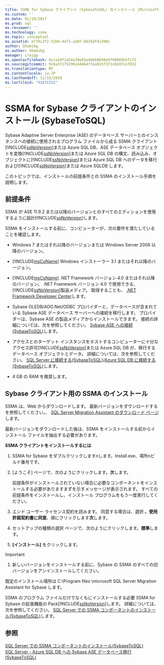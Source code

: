 ```yaml
---
title: SSMA for Sybase クライアント (SybaseToSQL) のインストール |Microsoft Docs
ms.custom: ''
ms.date: 01/19/2017
ms.prod: sql
ms.reviewer: ''
ms.technology: ssma
ms.topic: conceptual
ms.assetid: e770c2f2-52b9-4471-a207-0d35df41399c
author: Shamikg
ms.author: Shamikg
manager: craigg
ms.openlocfilehash: 6cca10f2a54a70e91e46bb8b98e9799885b5f175
ms.sourcegitcommit: 9c6a37175296144464ffea815f371c024fce7032
ms.translationtype: MT
ms.contentlocale: ja-JP
ms.lasthandoff: 11/15/2018
ms.locfileid: "51671722"
---
```

# <a name="installing-ssma--for-sybase-client-sybasetosql"></a>SSMA for Sybase クライアントのインストール (SybaseToSQL)
Sybase Adaptive Server Enterprise (ASE) のデータベース サーバーとのインスタンスへの接続に使用されるプログラム ファイルから成る SSMA クライアント[!INCLUDE[ssNoVersion](../../includes/ssnoversion-md.md)]または Azure SQL DB、ASE データベース オブジェクトを変換[!INCLUDE[ssNoVersion](../../includes/ssnoversion-md.md)]または Azure SQL DB の構文、読み込み、オブジェクトに[!INCLUDE[ssNoVersion](../../includes/ssnoversion-md.md)]または Azure SQL DB へのデータを移行および[!INCLUDE[ssNoVersion](../../includes/ssnoversion-md.md)]または Azure SQLDB します。  
  
このトピックでは、インストールの前提条件との SSMA のインストール手順を説明します。  
  
## <a name="prerequisites"></a>前提条件  
SSMA が ASE 11.9.2 または以降のバージョンとのすべてのエディションを使用するように設計[!INCLUDE[ssNoVersion](../../includes/ssnoversion-md.md)]します。  
  
SSMA をインストールする前に、コンピューターが、次の要件を満たしていることを確認します。  
  
-   Windows 7 またはそれ以降のバージョンまたは Windows Server 2008 以降のバージョン。  
  
-   [!INCLUDE[msCoName](../../includes/msconame_md.md)] Windows インストーラー 3.1 またはそれ以降のバージョン。  
  
-   [!INCLUDE[msCoName](../../includes/msconame_md.md)] .NET Framework バージョン 4.0 またはそれ以降のバージョン。 .NET Framework バージョン 4.0 で使用できる、[!INCLUDE[ssNoVersion](../../includes/ssnoversion-md.md)]製品メディア。 取得することも、 [.NET Framework Developer Center](https://go.microsoft.com/fwlink/?LinkId=48882)します。  
  
-   Sybase OLEDB/ADO.Net/ODBC プロバイダーと、データベースが含まれている Sybase ASE データベース サーバーへの接続を移行します。 プロバイダーは、Sybase ASE の製品メディアからインストールできます。 接続の詳細については、次を参照してください。 [Sybase ASE への接続&#40;SybaseToSQL&#41;](../../ssma/sybase/connecting-to-sybase-ase-sybasetosql.md)します。  
  
-   アクセスとのターゲット インスタンスをホストするコンピューターに十分なアクセス許可[!INCLUDE[ssNoVersion](../../includes/ssnoversion-md.md)]または Azure SQL DB が、移行するデータベース オブジェクトとデータ。 詳細については、次を参照してください。 [SQL Server に接続する&#40;SybaseToSQL&#41;](../../ssma/sybase/connecting-to-sql-server-sybasetosql.md)/[Azure SQL DB に接続する&#40;SybaseToSQL&#41;](../../ssma/sybase/connecting-to-azure-sql-db-sybasetosql.md)します。  
  
-   4 GB の RAM を推奨します。  
  
## <a name="installing-the-ssma-for-sybase-client"></a>Sybase クライアント用の SSMA のインストール  
SSMA は、Web からダウンロードします。 最新バージョンをダウンロードするを参照してください。、 [SQL Server Migration Assistant のダウンロード ページ](https://aka.ms/ssmaforsybase)します。  
  
最新バージョンをダウンロードした後は、SSMA をインストールする前からインストール ファイルを抽出する必要があります。  
  
**SSMA クライアントをインストールするには**  
  
1.  SSMA for Sybase をダブルクリックします*n*します。Install.exe、場所*n*ビルド番号です。  
  
2.  [ようこそ] ページで、次のようにクリックします。**次**します。  
  
    前提条件がインストールされていない場合に必要なコンポーネントをインストールする必要がありますまずを示すメッセージが表示されます。 すべての前提条件をインストールし、インストール プログラムをもう一度実行してください。  
  
3.  エンド ユーザー ライセンス契約を読みます。 同意する場合は、選択 **、使用許諾契約書に同意**、順にクリックします**次**します。  
  
4.  セットアップの種類の選択 ページで、次のようにクリックします。**標準**します。  
  
5.  **[インストール]** をクリックします。  
  
> [!IMPORTANT]  
> 1.  新しいバージョンをインストールする前に、Sybase の SSMA のすべての旧バージョンをアンインストールしてください。  
  
既定のインストール場所は C:\Program files \microsoft SQL Server Migration Assistant for Sybase します。  
  
SSMA のプログラム ファイルだけでなくもにインストールする必要 SSMA for Sybase の拡張機能の Pack[!INCLUDE[ssNoVersion](../../includes/ssnoversion-md.md)]します。 詳細については、次を参照してください。 [SQL Server での SSMA コンポーネントのインストール&#40;SybaseToSQL&#41;](../../ssma/sybase/installing-ssma-components-on-sql-server-sybasetosql.md)します。  
  
## <a name="see-also"></a>参照  
[SQL Server での SSMA コンポーネントのインストール&#40;SybaseToSQL&#41;](../../ssma/sybase/installing-ssma-components-on-sql-server-sybasetosql.md)  
[SQL Server - Azure SQL DB への Sybase ASE データベース移行&#40;SybaseToSQL&#41;](../../ssma/sybase/migrating-sybase-ase-databases-to-sql-server-azure-sql-db-sybasetosql.md)  
  
